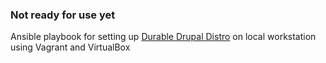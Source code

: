 ### Not ready for use yet

Ansible playbook for setting up [Durable Drupal Distro](https://github.com/victorkane/durable-drupal-distro) on local workstation using Vagrant and VirtualBox

